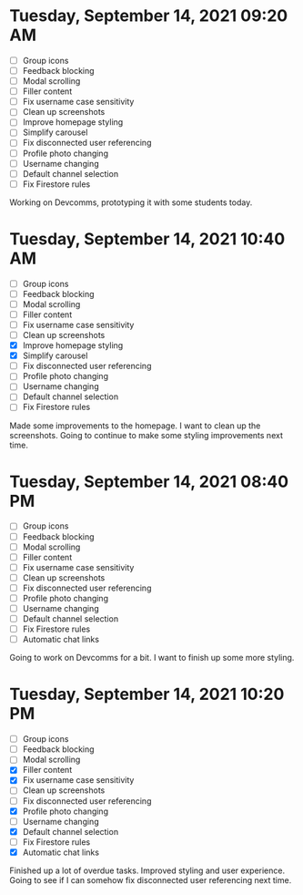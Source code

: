 # Tuesday, September 14, 2021 09:20 AM
- [ ] Group icons
- [ ] Feedback blocking
- [ ] Modal scrolling
- [ ] Filler content
- [ ] Fix username case sensitivity
- [ ] Clean up screenshots
- [ ] Improve homepage styling
- [ ] Simplify carousel
- [ ] Fix disconnected user referencing
- [ ] Profile photo changing
- [ ] Username changing
- [ ] Default channel selection
- [ ] Fix Firestore rules

Working on Devcomms, prototyping it with some students today.

# Tuesday, September 14, 2021 10:40 AM
- [ ] Group icons
- [ ] Feedback blocking
- [ ] Modal scrolling
- [ ] Filler content
- [ ] Fix username case sensitivity
- [ ] Clean up screenshots
- [X] Improve homepage styling
- [X] Simplify carousel
- [ ] Fix disconnected user referencing
- [ ] Profile photo changing
- [ ] Username changing
- [ ] Default channel selection
- [ ] Fix Firestore rules

Made some improvements to the homepage. I want to clean up the screenshots.
Going to continue to make some styling improvements next time.

# Tuesday, September 14, 2021 08:40 PM
- [ ] Group icons
- [ ] Feedback blocking
- [ ] Modal scrolling
- [ ] Filler content
- [ ] Fix username case sensitivity
- [ ] Clean up screenshots
- [ ] Fix disconnected user referencing
- [ ] Profile photo changing
- [ ] Username changing
- [ ] Default channel selection
- [ ] Fix Firestore rules
- [ ] Automatic chat links

Going to work on Devcomms for a bit. I want to finish up some more styling.

# Tuesday, September 14, 2021 10:20 PM
- [ ] Group icons
- [ ] Feedback blocking
- [ ] Modal scrolling
- [X] Filler content
- [X] Fix username case sensitivity
- [ ] Clean up screenshots
- [ ] Fix disconnected user referencing
- [X] Profile photo changing
- [ ] Username changing
- [X] Default channel selection
- [ ] Fix Firestore rules
- [X] Automatic chat links

Finished up a lot of overdue tasks. Improved styling and user experience.
Going to see if I can somehow fix disconnected user referencing next time.

